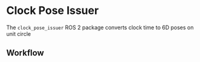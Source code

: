 # Clock Pose Issuer
The `clock_pose_issuer` ROS 2 package converts clock time to 6D poses on unit circle

## Workflow
